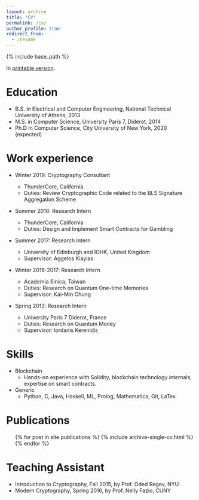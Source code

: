 ```yaml
---
layout: archive
title: "CV"
permalink: /cv/
author_profile: true
redirect_from:
  - /resume
---
```


{% include base_path %}

In [printable version](https://docs.google.com/document/d/1cQ0d0CVGzYeGkpc_2Wu0gw3RMXgCAl4kxxrNCcdT4xU/export?format=pdf).

Education
======
* B.S. in Electrical and Computer Engineering, National Technical University of Athens, 2013
* M.S. in Computer Science, University Paris 7, Diderot, 2014
* Ph.D in Computer Science, City University of New York, 2020 (expected)

Work experience
======
* Winter 2019: Cryptography Consultant
  * ThunderCore, California
  * Duties: Review Cryptographic Code related to the BLS Signature Aggregation Scheme
  
* Summer 2018: Research Intern
  * ThunderCore, California
  * Duties: Design and Implement Smart Contracts for Gambling
  
* Summer 2017: Research Intern
  * University of Edinburgh and IOHK, United Kingdom
  * Supervisor: Aggelos Kiayias
  
* Winter 2016-2017: Research Intern
  * Academia Sinica, Taiwan
  * Duties: Research on Quantum One-time Memories
  * Supervisor: Kai-Min Chung

* Spring 2013: Research Intern
  * University Paris 7 Diderot, France
  * Duties: Research on Quantum Money
  * Supervisor: Iordanis Kerenidis
  
Skills
======
* Blockchain
  * Hands-on experience with Solidity, blockchain technology internals, expertise on smart contracts.
* Generic
  * Python, C, Java, Haskell, ML, Prolog, Mathematica, Git, LaTex.

Publications
======
  <ul>{% for post in site.publications %}
    {% include archive-single-cv.html %}
  {% endfor %}</ul>
  
Teaching Assistant
======
* Introduction to Cryptography, Fall 2015, by Prof. Oded Regev, NYU
* Modern Cryptography, Spring 2016, by Prof. Nelly Fazio, CUNY
